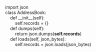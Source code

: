 import json  
class AddressBook:  
&nbsp;&nbsp;&nbsp;&nbsp;def \_\_init\_\_(self):  
&nbsp;&nbsp;&nbsp;&nbsp;&nbsp;&nbsp;&nbsp;&nbsp;self.records = {}  
&nbsp;&nbsp;&nbsp;&nbsp;def dumps(self):  
&nbsp;&nbsp;&nbsp;&nbsp;&nbsp;&nbsp;&nbsp;&nbsp;return json.dumps(**self.records**)  
&nbsp;&nbsp;&nbsp;&nbsp;def loads(self, json_bytes):  
&nbsp;&nbsp;&nbsp;&nbsp;&nbsp;&nbsp;&nbsp;&nbsp;self.records = json.loads(json_bytes)  